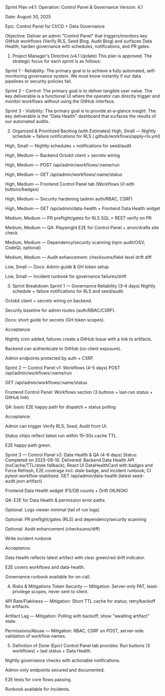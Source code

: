 Sprint Plan v4.1: Operation: Control Panel & Governance
Version: 4.1


Date: August 30, 2025


Epic: Control Panel for CI/CD + Data Governance


Objective: Deliver an admin "Control Panel" that triggers/monitors key GitHub workflows (Verify RLS, Seed Blog, Audit Blog) and surfaces Data Health; harden governance with schedules, notifications, and PR gates.


1) Project Manager's Directive (v4.1 Update)
This plan is approved. The strategic focus for each sprint is as follows:


Sprint 1 - Reliability: The primary goal is to achieve a fully automated, self-monitoring governance system. We must know instantly if our data pipelines or security policies fail.


Sprint 2 - Control: The primary goal is to deliver tangible user value. The key deliverable is a functional UI where the operator can directly trigger and monitor workflows without using the GitHub interface.


Sprint 3 - Visibility: The primary goal is to provide at-a-glance insight. The key deliverable is the "Data Health" dashboard that surfaces the results of our automated audits.


2) Organized & Prioritized Backlog (with Estimates)
High, Small — Nightly schedule + failure notifications for RLS (.github/workflows/apply-rls.yml)


High, Small — Nightly schedules + notifications for seed/audit


High, Medium — Backend Octokit client + secrets wiring


High, Medium — POST /api/admin/workflows/:name/run


High, Medium — GET /api/admin/workflows/:name/status


High, Medium — Frontend Control Panel tab (Workflows UI with buttons/badges)


High, Medium — Security hardening (admin auth/RBAC, CSRF)


High, Medium — GET /api/admin/data-health + Frontend Data Health widget


Medium, Medium — PR preflight/gates for RLS SQL + REST verify on PR


Medium, Medium — QA: Playwright E2E for Control Panel + anon/drafts site check


Medium, Medium — Dependency/security scanning (npm audit/OSV; CodeQL optional)


Medium, Medium — Audit enhancement: checksums/field-level drift diff


Low, Small — Docs: Admin guide & GH token setup


Low, Small — Incident runbook for governance failures/drift


3) Sprint Breakdown
Sprint 1 — Governance Reliability (3–4 days)
Nightly schedule + failure notifications for RLS and seed/audit.


Octokit client + secrets wiring on backend.


Security baseline for admin routes (auth/RBAC/CSRF).


Docs: short guide for secrets (GH token scopes).


Acceptance:


Nightly cron added, failures create a GitHub Issue with a link to artifacts.


Backend can authenticate to GitHub (no client exposure).


Admin endpoints protected by auth + CSRF.


Sprint 2 — Control Panel v1: Workflows (4–5 days)
POST /api/admin/workflows/:name/run


GET /api/admin/workflows/:name/status


Frontend Control Panel: Workflows section (3 buttons + last-run status + GitHub link)


QA: basic E2E happy path for dispatch + status polling


Acceptance:


Admin can trigger Verify RLS, Seed, Audit from UI.


Status chips reflect latest run within 15–30s cache TTL.


E2E happy path green.


Sprint 3 — Control Panel v2: Data Health & QA (4–6 days)
Status: Completed on 2025-09-10. Delivered: Backend Data Health API (noCache/TTL/stale fallback), React UI DataHealthCard with badges and Force Refresh, E2E coverage incl. stale badge, and incident runbook; CI pytest workflow stabilized.
GET /api/admin/data-health (latest seed-audit.json artifact)


Frontend Data Health widget (FS/DB counts + Drift OK/NOK)


QA: E2E for Data Health & permission error paths


Optional: Logs viewer minimal (tail of run logs)


Optional: PR preflight/gates (RLS) and dependency/security scanning


Optional: Audit enhancement (checksums/diff)


Write incident runbook


Acceptance:


Data Health reflects latest artifact with clear green/red drift indicator.


E2E covers workflows and data-health.


Governance runbook available for on-call.


4) Risks & Mitigations
Token Security — Mitigation: Server-only PAT, least-privilege scopes, never sent to client.


API Rate/Flakiness — Mitigation: Short TTL cache for status; retry/backoff for artifacts.


Artifact Lag — Mitigation: Polling with backoff; show "awaiting artifact" state.


Permissions/Abuse — Mitigation: RBAC, CSRF on POST, server-side validation of workflow names.


5) Definition of Done (Epic)
Control Panel tab provides: Run buttons (3 workflows) + last status + Data Health.


Nightly governance checks with actionable notifications.


Admin-only endpoints secured and documented.


E2E tests for core flows passing.


Runbook available for incidents.

